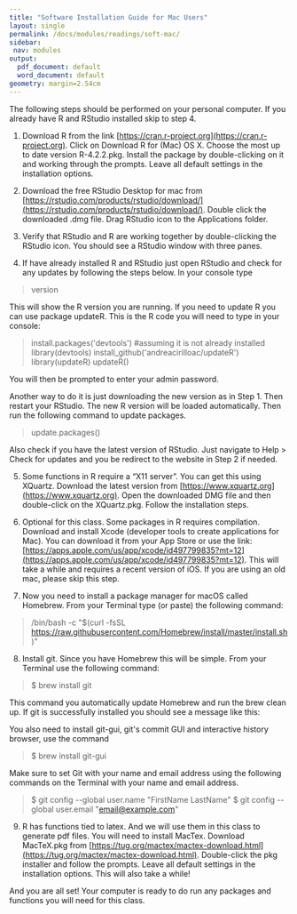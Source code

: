```yaml
---
title: "Software Installation Guide for Mac Users"
layout: single
permalink: /docs/modules/readings/soft-mac/
sidebar:
 nav: modules
output:
  pdf_document: default
  word_document: default
geometry: margin=2.54cm
---
```


The following steps should be performed on your personal computer. If you already have R and RStudio installed skip to step 4.

1)	Download R from the link [https://cran.r-project.org](https://cran.r-project.org). Click on Download R for (Mac) OS X. Choose the most up to date version R-4.2.2.pkg. Install the package by double-clicking on it and working through the prompts. Leave all default settings in the installation options. 

2)	Download the free RStudio Desktop for mac from [https://rstudio.com/products/rstudio/download/](https://rstudio.com/products/rstudio/download/). Double click the downloaded .dmg file. Drag RStudio icon to the Applications folder. 

3)	Verify that RStudio and R are working together by double-clicking the RStudio icon. You should see a RStudio window with three panes. 

4)	If have already installed R and RStudio just open RStudio and check for any updates by following the steps below. In your console type

 > version

This will show the R version you are running. If you need to update R you can use package updateR. This is the R code you will need to type in your console:

 > install.packages('devtools') #assuming it is not already installed
 > library(devtools)
 > install_github('andreacirilloac/updateR')
 > library(updateR)
 > updateR()

You will then be prompted to enter your admin password. 

Another way to do it is just downloading the new version as in Step 1. Then restart your RStudio. The new R version will be loaded automatically. Then run the following command to update packages. 

> update.packages()

Also check if you have the latest version of RStudio. Just navigate to Help > Check for updates and you be redirect to the website in Step 2 if needed. 

5)	Some functions in R require a “X11 server”. You can get this using XQuartz. Download the latest version from [https://www.xquartz.org](https://www.xquartz.org). Open the downloaded DMG file and then double-click on the XQuartz.pkg. Follow the installation steps. 

6)	Optional for this class. Some packages in R requires compilation. Download and install Xcode (developer tools to create applications for Mac). You can download it from your App Store or use the link: [https://apps.apple.com/us/app/xcode/id497799835?mt=12](https://apps.apple.com/us/app/xcode/id497799835?mt=12). This will take a while and requires a recent version of iOS. If you are using an old mac, please skip this step.

7)	Now you need to install a package manager for macOS called Homebrew. From your Terminal type (or paste) the following command:

> /bin/bash -c "$(curl -fsSL https://raw.githubusercontent.com/Homebrew/install/master/install.sh)"

8)	Install git. Since you have Homebrew this will be simple. From your Terminal use the following command:

> $ brew install git

This command you automatically update Homebrew and run the brew clean up. If git is successfully installed you should see a message like this:
  

You also need to install git-gui, git's commit GUI and interactive history browser, use the command

> $ brew install git-gui

Make sure to set Git with your name and email address using the following commands on the Terminal with your name and email address.

> $ git config --global user.name "FirstName LastName"
> $ git config --global user.email "email@example.com"

9)	R has functions tied to latex. And we will use them in this class to generate pdf files. You will need to install MacTex. Download MacTeX.pkg from [https://tug.org/mactex/mactex-download.html](https://tug.org/mactex/mactex-download.html). Double-click the pkg installer and follow the prompts. Leave all default settings in the installation options. This will also take a while!


And you are all set! Your computer is ready to do run any packages and functions you will need for this class. 




